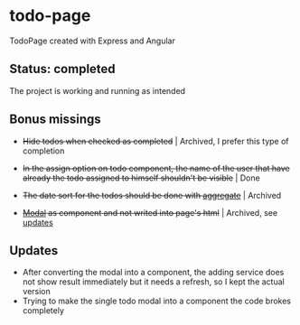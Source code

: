 # todo-page
TodoPage created with Express and Angular

## Status: completed
The project is working and running as intended

## Bonus missings
- ~~Hide todos when checked as completed~~ | Archived, I prefer this type of completion

- ~~In the assign option on todo component, the name of the user that have already the todo assigned to himself shouldn't be visible~~ | Done

- ~~The date sort for the todos should be done with [aggregate](https://www.mongodb.com/docs/manual/aggregation/)~~ | Archived

- ~~[Modal](https://ng-bootstrap.github.io/#/components/modal/examples) as component and not writed into page's html~~ | Archived, see [updates](https://github.com/wickedfluke/todo-page/tree/main?tab=readme-ov-file#updates)

## Updates

- After converting the modal into a component, the adding service does not show result immediately but it needs a refresh, so I kept the actual version
- Trying to make the single todo modal into a component the code brokes completely

